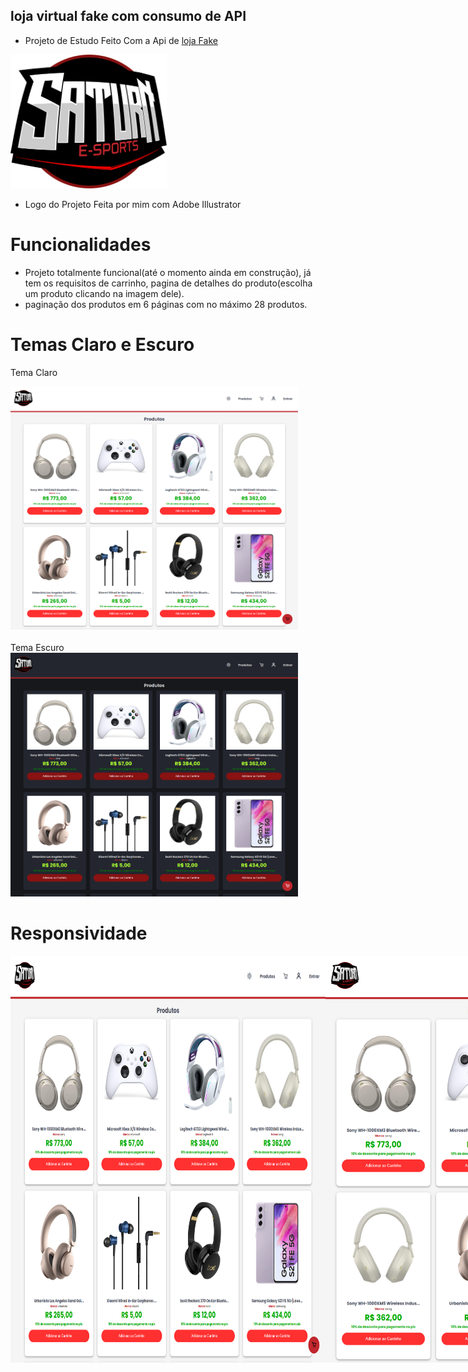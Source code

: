 ## loja virtual fake com consumo de API

- Projeto de Estudo Feito Com a Api de [loja Fake](https://fakestoreapi.in)

<img src="./src/images/saturn%20.png" alt="Descrição da Imagem" style="width: 250px;">

- Logo do Projeto Feita por mim com Adobe Illustrator

# Funcionalidades

- Projeto totalmente funcional(até o momento ainda em construção), já tem os requisitos de carrinho, pagina de detalhes do produto(escolha um produto clicando na imagem dele).
- paginação dos produtos em 6 páginas com no máximo 28 produtos.

# Temas Claro e Escuro

Tema Claro
<div>
<img src="./src/images/screens/white/Macbook-Air-1559x1319.png" alt="Descrição da Imagem" style="width: 460px;" >
</div>
<br>
Tema Escuro
<div>
<img src="./src/images/screens/dark/Macbook-Air-1559x1319.png" alt="Descrição da Imagem" style="width: 460px;">
</div>

# Responsividade

<div style="display: flex;">
<img src="./src/images/screens/white/Macbook-Air-1559x1319.png" alt="Descrição da Imagem" style="width: 900px;">
<br>
<img src="./src/images/screens/white/iPad-Air-5-1138x1309.png" alt="Descrição da Imagem" style="width: 700px;">
<br>
<img src="./src/images/screens/white/iPhone-14-Pro-Max-877x1172.png" alt="Descrição da Imagem" style="width: 400px;">
<br>
<img src="./src/images/screens/white/Pixel-7-Pro-480x1040.png" alt="Descrição da Imagem" style="width: 300px;">
<br>
<img src="./src/images/screens/white/iPhone-14-Pro-393x852.png" alt="Descrição da Imagem" style="width: 200px;">
<br>
</div>